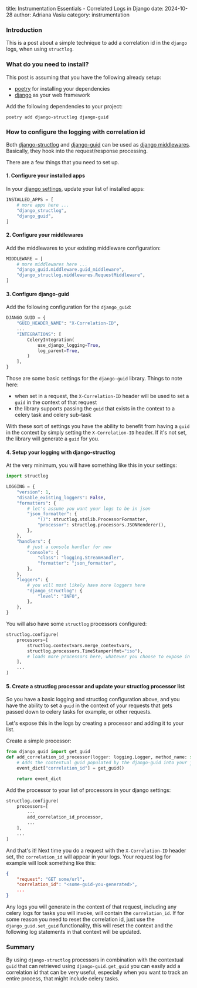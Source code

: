 title: Instrumentation Essentials - Correlated Logs in Django
date: 2024-10-28
author: Adriana Vasiu
category: instrumentation

### Introduction

This is a post about a simple technique to add a correlation id in the `django` logs, when using `structlog`.

### What do you need to install?

This post is assuming that you have the following already setup:

- [poetry](https://python-poetry.org/) for installing your dependencies
- [django](https://www.djangoproject.com/) as your web framework

Add the following dependencies to your project:

```shell
poetry add django-structlog django-guid
```

### How to configure the logging with correlation id

Both [django-structlog](https://django-structlog.readthedocs.io/en/latest/) and [django-guid](https://django-guid.readthedocs.io/en/latest/)
can be used as [django middlewares](https://docs.djangoproject.com/en/5.1/topics/http/middleware/).
Basically, they hook into the request/response processing.

There are a few things that you need to set up. 

#### 1. Configure your installed apps

In your [django settings](https://docs.djangoproject.com/en/5.1/ref/settings/), update your list of installed apps:

```python
INSTALLED_APPS = [
    # more apps here ...
    "django_structlog",
    "django_guid",
]
```

#### 2. Configure your middlewares

Add the middlewares to your existing middleware configuration:

```python
MIDDLEWARE = [
    # more middlewares here ...
    "django_guid.middleware.guid_middleware",
    "django_structlog.middlewares.RequestMiddleware",
]
```

#### 3. Configure django-guid

Add the following configuration for the `django_guid`:

```python
DJANGO_GUID = {
    "GUID_HEADER_NAME": "X-Correlation-ID", 
    ...
    "INTEGRATIONS": [
        CeleryIntegration(
            use_django_logging=True,
            log_parent=True,
        )
    ],
}
```

Those are some basic settings for the `django-guid` library. Things to note here:

- when set in a request, the `X-Correlation-ID` header will be used to set a `guid` in the context of that request
- the library supports passing the `guid` that exists in the context to a celery task and celery sub-task

With these sort of settings you have the ability to benefit from having a `guid` in the context by simply
setting the `X-Correlation-ID` header. If it's not set, the library will generate a `guid` for you. 

#### 4. Setup your logging with django-structlog

At the very minimum, you will have something like this in your settings:

```python
import structlog

LOGGING = {
    "version": 1,
    "disable_existing_loggers": False,
    "formatters": {
        # let's assume you want your logs to be in json
        "json_formatter": {
            "()": structlog.stdlib.ProcessorFormatter,
            "processor": structlog.processors.JSONRenderer(),
        },
    },
    "handlers": {
        # just a console handler for now
        "console": {
            "class": "logging.StreamHandler",
            "formatter": "json_formatter",
        },
    },
    "loggers": {
        # you will most likely have more loggers here
        "django_structlog": {
            "level": "INFO",
        },
    },
}
```

You will also have some `structlog` processors configured:

```python
structlog.configure(
    processors=[
        structlog.contextvars.merge_contextvars,
        structlog.processors.TimeStamper(fmt="iso"),
        # loads more processors here, whatever you choose to expose in logs
    ],
    ...
)
```

#### 5. Create a structlog processor and update your structlog processor list

So you have a basic logging and structlog configuration above, and you have the ability to set a `guid` in the context of 
your requests that gets passed down to celery tasks for example, or other requests. 

Let's expose this in the logs by creating a processor and adding it to your list.

Create a simple processor:

```python
from django_guid import get_guid
def add_correlation_id_processor(logger: logging.Logger, method_name: str, event_dict):
    # Adds the contextual guid populated by the django-guid into your json log
    event_dict["correlation_id"] = get_guid()

    return event_dict
```

Add the processor to your list of processors in your django settings:

```python
structlog.configure(
    processors=[
        ...
        add_correlation_id_processor,
        ...
    ],
    ...
)
```

And that's it! Next time you do a request  with the `X-Correlation-ID` header set, the `correlation_id` will appear in your logs. 
Your request log for example will look something like this:

```json
{
    "request": "GET some/url",
    "correlation_id": "<some-guid-you-generated>",
    ...
}
```

Any logs you will generate in the context of that request, including any celery logs for tasks you will invoke, will contain 
the `correlation_id`. 
If for some reason you need to reset the correlation id, just use the `django_guid.set_guid` functionality, this will 
reset the context and the following log statements in that context will be updated.

### Summary

By using `django-structlog` processors in combination with the contextual `guid` that can retrieved using `django-guid.get_guid`
you can easily add a correlation id that can be very useful, especially when you want to track an entire process, that
might include celery tasks. 







